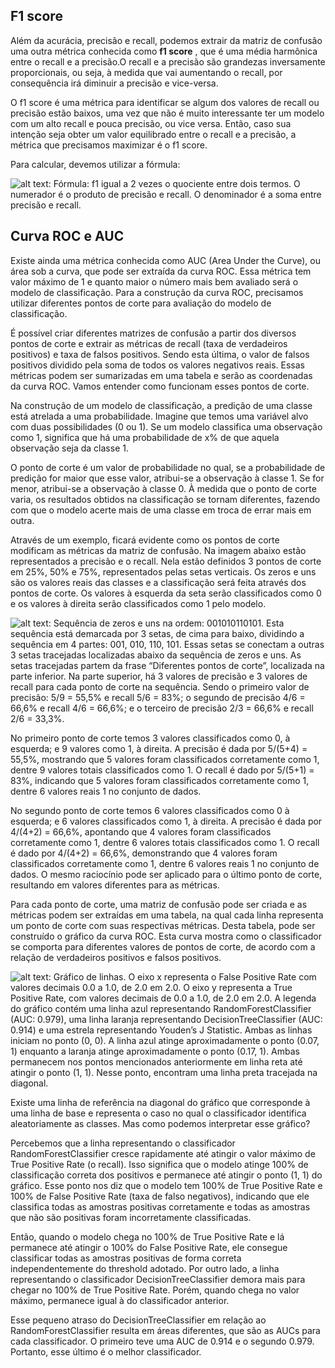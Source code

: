 ## F1 score

Além da acurácia, precisão e recall, podemos extrair da matriz de confusão uma outra métrica conhecida como  **f1 score** , que é uma média harmônica entre o recall e a precisão.O recall e a precisão são grandezas inversamente proporcionais, ou seja, à medida que vai aumentando o recall, por consequência irá diminuir a precisão e vice-versa.

O f1 score é uma métrica para identificar se algum dos valores de recall ou precisão estão baixos, uma vez que não é muito interessante ter um modelo com um alto recall e pouca precisão, ou vice versa. Então, caso sua intenção seja obter um valor equilibrado entre o recall e a precisão, a métrica que precisamos maximizar é o f1 score.

Para calcular, devemos utilizar a fórmula:

![alt text: Fórmula: f1 igual a 2 vezes o quociente entre dois termos. O numerador é o produto de precisão e recall. O denominador é a soma entre precisão e recall.](https://caelum-online-public.s3.amazonaws.com/2422-machine-learning/05/Aula5-img2%281%29.png)

## Curva ROC e AUC

Existe ainda uma métrica conhecida como AUC (Area Under the Curve), ou área sob a curva, que pode ser extraída da curva ROC. Essa métrica tem valor máximo de 1 e quanto maior o número mais bem avaliado será o modelo de classificação. Para a construção da curva ROC, precisamos utilizar diferentes pontos de corte para avaliação do modelo de classificação.

É possível criar diferentes matrizes de confusão a partir dos diversos pontos de corte e extrair as métricas de recall (taxa de verdadeiros positivos) e taxa de falsos positivos. Sendo esta última, o valor de falsos positivos dividido pela soma de todos os valores negativos reais. Essas métricas podem ser sumarizadas em uma tabela e serão as coordenadas da curva ROC. Vamos entender como funcionam esses pontos de corte.

Na construção de um modelo de classificação, a predição de uma classe está atrelada a uma probabilidade. Imagine que temos uma variável alvo com duas possibilidades (0 ou 1). Se um modelo classifica uma observação como 1, significa que há uma probabilidade de x% de que aquela observação seja da classe 1.

O ponto de corte é um valor de probabilidade no qual, se a probabilidade de predição for maior que esse valor, atribui-se a observação à classe 1. Se for menor, atribui-se a observação à classe 0. À medida que o ponto de corte varia, os resultados obtidos na classificação se tornam diferentes, fazendo com que o modelo acerte mais de uma classe em troca de errar mais em outra.

Através de um exemplo, ficará evidente como os pontos de corte modificam as métricas da matriz de confusão. Na imagem abaixo estão representados a precisão e o recall. Nela estão definidos 3 pontos de corte em 25%, 50% e 75%, representados pelas setas verticais. Os zeros e uns são os valores reais das classes e a classificação será feita através dos pontos de corte. Os valores à esquerda da seta serão classificados como 0 e os valores à direita serão classificados como 1 pelo modelo.

![alt text: Sequência de zeros e uns na ordem: 001010110101. Esta sequência está demarcada por 3 setas, de cima para baixo, dividindo a sequência em 4 partes: 001, 010, 110, 101. Essas setas se conectam a outras 3 setas tracejadas localizadas abaixo da sequência de zeros e uns. As setas tracejadas partem da frase “Diferentes pontos de corte”, localizada na parte inferior. Na parte superior, há 3 valores de precisão e 3 valores de recall para cada ponto de corte na sequência. Sendo o primeiro valor de precisão: 5/9 = 55,5% e recall 5/6 = 83%; o segundo de precisão 4/6 = 66,6% e recall 4/6 = 66,6%; e o terceiro de precisão 2/3 = 66,6% e recall 2/6 = 33,3%.](https://caelum-online-public.s3.amazonaws.com/2422-machine-learning/05/Aula5-img3.png)

No primeiro ponto de corte temos 3 valores classificados como 0, à esquerda; e 9 valores como 1, à direita. A precisão é dada por 5/(5+4) = 55,5%, mostrando que 5 valores foram classificados corretamente como 1, dentre 9 valores totais classificados como 1. O recall é dado por 5/(5+1) = 83%, indicando que 5 valores foram classificados corretamente como 1, dentre 6 valores reais 1 no conjunto de dados.

No segundo ponto de corte temos 6 valores classificados como 0 à esquerda; e 6 valores classificados como 1, à direita. A precisão é dada por 4/(4+2) = 66,6%, apontando que 4 valores foram classificados corretamente como 1, dentre 6 valores totais classificados como 1. O recall é dado por 4/(4+2) = 66,6%, demonstrando que 4 valores foram classificados corretamente como 1, dentre 6 valores reais 1 no conjunto de dados. O mesmo raciocínio pode ser aplicado para o último ponto de corte, resultando em valores diferentes para as métricas.

Para cada ponto de corte, uma matriz de confusão pode ser criada e as métricas podem ser extraídas em uma tabela, na qual cada linha representa um ponto de corte com suas respectivas métricas. Desta tabela, pode ser construído o gráfico da curva ROC. Esta curva mostra como o classificador se comporta para diferentes valores de pontos de corte, de acordo com a relação de verdadeiros positivos e falsos positivos.

![alt text: Gráfico de linhas. O eixo x representa o False Positive Rate com valores decimais 0.0 a 1.0, de 2.0 em 2.0. O eixo y representa a True Positive Rate, com valores decimais de 0.0 a 1.0, de 2.0 em 2.0. A legenda do gráfico contém uma linha azul representando RandomForestClassifier (AUC: 0.979), uma linha laranja representando DecisionTreeClassifier (AUC: 0.914) e uma estrela representando Youden’s J Statistic. Ambas as linhas iniciam no ponto (0, 0). A linha azul atinge aproximadamente o ponto (0.07, 1) enquanto a laranja atinge aproximadamente o ponto (0.17, 1). Ambas permanecem nos pontos mencionados anteriormente em linha reta até atingir o ponto (1, 1). Nesse ponto, encontram uma linha preta tracejada na diagonal.](https://caelum-online-public.s3.amazonaws.com/2422-machine-learning/05/Aula5-img4.png)

Existe uma linha de referência na diagonal do gráfico que corresponde à uma linha de base e representa o caso no qual o classificador identifica aleatoriamente as classes. Mas como podemos interpretar esse gráfico?

Percebemos que a linha representando o classificador RandomForestClassifier cresce rapidamente até atingir o valor máximo de True Positive Rate (o recall). Isso significa que o modelo atinge 100% de classificação correta dos positivos e permanece até atingir o ponto (1, 1) do gráfico. Esse ponto nos diz que o modelo tem 100% de True Positive Rate e 100% de False Positive Rate (taxa de falso negativos), indicando que ele classifica todas as amostras positivas corretamente e todas as amostras que não são positivas foram incorretamente classificadas.

Então, quando o modelo chega no 100% de True Positive Rate e lá permanece até atingir o 100% do False Positive Rate, ele consegue classificar todas as amostras positivas de forma correta independentemente do threshold adotado. Por outro lado, a linha representando o classificador DecisionTreeClassifier demora mais para chegar no 100% de True Positive Rate. Porém, quando chega no valor máximo, permanece igual à do classificador anterior.

Esse pequeno atraso do DecisionTreeClassifier em relação ao RandomForestClassifier resulta em áreas diferentes, que são as AUCs para cada classificador. O primeiro teve uma AUC de 0.914 e o segundo 0.979. Portanto, esse último é o melhor classificador.
